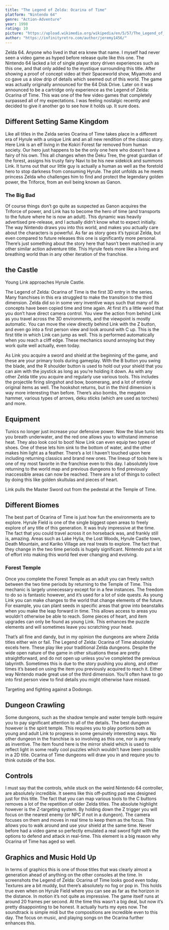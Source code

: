 ```yaml
---
title: "The Legend of Zelda: Ocarina of Time"
platform: "Nintendo 64"
genre: "Action-Adventure"
year: 1998
rating: 10
picture: "https://upload.wikimedia.org/wikipedia/en/5/57/The_Legend_of_Zelda_Ocarina_of_Time.jpg"
author: "https://infinityretro.com/author/jeremy1456/"
---
```


Zelda 64. Anyone who lived in that era knew that name. I myself had never seen a video game as hyped before release quite like this one. The Nintendo 64 lacked a lot of single player story driven experiences such as this one, and that only added to the mystique surrounding this title. After showing a proof of concept video at their Spaceworld show, Miyamoto and co gave us a slow drip of details which seemed out of this world. The game was actually originally announced for the 64 Disk Drive. Later on it was announced to be a cartridge only experience as the Legend of Zelda: Ocarina of Time. This was one of the few video games that completely surpassed all of my expectations. I was feeling nostalgic recently and decided to give it another go to see how it holds up. It sure does.

## Different Setting Same Kingdom
Like all titles in the Zelda series Ocarina of Time takes place in a different era of Hyrule with a unique Link and an all new rendition of the classic story. Here Link is an elf living in the Kokiri Forest far removed from human society. Our hero just happens to be the only one here who doesn’t have a fairy of his own. This all changes when the Deku Tree, the great guardian of the forest, assigns his trusty fairy Navi to be his new sidekick and summons Link. It turns out that our little guy is actually a human as well as the foretold hero to stop darkness from consuming Hyrule. The plot unfolds as he meets princess Zelda who challenges him to find and protect the legendary golden power, the Triforce, from an evil being known as Ganon.

### The Big Bad
Of course things don’t go quite as suspected as Ganon acquires the Triforce of power, and Link has to become the hero of time (and transports to the future where he is now an adult). This dynamic was heavily advertised pre-release, and I actually didn’t know what to expect initially. The way Nintendo draws you into this world, and makes you actually care about the characters is powerful. As far as story goes it’s typical Zelda, but even compared to future releases this one is significantly more personal. There’s just something about the story here that hasn’t been matched in any other similar action adventure title. This Hyrule feels more like a living and breathing world than in any other iteration of the franchise.

## the Castle
Young Link approaches Hyrule Castle.

The Legend of Zelda: Ocarina of Time is the first 3D entry in the series. Many franchises in this era struggled to make the transition to the third dimension. Zelda did so in some very inventive ways such that many of its concepts have been copied time and time again. At first it’s a little weird that you don’t have direct camera control. You view the action from behind Link as you travel across the 3D environments, and the viewpoint is mostly automatic. You can move the view directly behind Link with the Z button, and even go into a first person view and look around with C up. This is the first title in which Link can jump as well. This is performed automatically when you reach a cliff edge. These mechanics sound annoying but they work quite well actually, even today.

As Link you acquire a sword and shield at the beginning of the game, and these are your primary tools during gameplay. With the B button you swing the blade, and the R shoulder button is used to hold out your shield that you can aim with the joystick as long as you’re holding it down. As with any other Zelda title you acquire and regularly use various tools. This includes the projectile firing slingshot and bow, boomerang, and a lot of entirely original items as well. The hookshot returns, but in the third dimension is way more interesting than before. There’s also bombs, the megaton hammer, various types of arrows, deku sticks (which are used as torches) and more.

## Equipment
Tunics no longer just increase your defensive power. Now the blue tunic lets you breath underwater, and the red one allows you to withstand immense heat. They also look cool to boot! Now Link can even equip two types of shoes. One of these lets him sink to the bottom of water, and the other makes him light as a feather. There’s a lot I haven’t touched upon here including returning classics and brand new ones. The lineup of tools here is one of my most favorite in the franchise even to this day. I absolutely love returning to the world map and previous dungeons to find previously inaccessible areas can now be reached. There are a lot of things to collect by doing this like golden skultulas and pieces of heart.

Link pulls the Master Sword out from the pedestal at the Temple of Time.

## Different Biomes
The best part of Ocarina of Time is just how fun the environments are to explore. Hyrule Field is one of the single biggest open areas to freely explore of any title of this generation. It was truly impressive at the time. The fact that you could travel across it on horseback was, and frankly still is, amazing. Areas such as Lake Hylia, the Lost Woods, Hyrule Castle town, Death Mountain, and Kariko Village are real treats to explore. The fact that they change in the two time periods is hugely significant. Nintendo put a lot of effort into making this world feel ever changing and evolving.

### Forest Temple
Once you complete the Forest Temple as an adult you can freely switch between the two time periods by returning to the Temple of Time. This mechanic is largely unnecessary except for in a few instances. The freedom to do so is fantastic however, and it’s used for a lot of side quests. As young Link you can make changes to the world that change elements of the future. For example, you can plant seeds in specific areas that grow into beanstalks when you make the leap forward in time. This allows access to areas you wouldn’t otherwise be able to reach. Some pieces of heart, and item upgrades can only be found as young Link. This enhances the puzzle elements and will sometimes leave you scratching your head.

That’s all fine and dandy, but in my opinion the dungeons are where Zelda titles either win or fail. The Legend of Zelda: Ocarina of Time absolutely excels here. These play like your traditional Zelda dungeons. Despite the wide open nature of the game in other situations these are pretty straightforward, and do not open up unless you’ve completed the previous labyrinth. Sometimes this is due to the story pushing you along, and other times it’s based on using the item you previously acquired to reach it. Either way Nintendo made great use of the third dimension. You’ll often have to go into first person view to find details you might otherwise have missed.

Targeting and fighting against a Dodongo.

## Dungeon Crawling
Some dungeons, such as the shadow temple and water temple both require you to pay significant attention to all of the details. The best dungeon however is the spirit temple. This requires you to play portions both as young and adult Link to progress in some genuinely interesting ways. No other dungeon in the franchise is so involving as this one, nor is any nearly as inventive. The item found here is the mirror shield which is used to reflect light in some really cool puzzles which wouldn’t have been possible in a 2D title. Ocarina of Time dungeons will draw you in and require you to think outside of the box.

## Controls
I must say that the controls, while stuck on the weird Nintendo 64 controller, are absolutely incredible. It seems like this off-putting pad was designed just for this title. The fact that you can map various tools to the C buttons removes a lot of the repetition of older Zelda titles. The absolute highlight however is the Z-targeting system. By holding down the Z trigger you will focus on the nearest enemy (or NPC if not in a dungeon). The camera focuses on them and moves in real time to keep them as the focus. This allows you to walk around and use your shield at the same time. Never before had a video game so perfectly emulated a real sword fight with the options to defend and attack in real-time. This element is a big reason why Ocarina of Time has aged so well.

## Graphics and Music Hold Up
In terms of graphics this is one of those titles that was clearly almost a generation ahead of anything on the other consoles at the time. In screenshots the Legend of Zelda: Ocarina of Time looks good even today. Textures are a bit muddy, but there’s absolutely no fog or pop in. This holds true even when on Hyrule Field where you can see as far as the horizon in the distance. In motion it’s not quite as impressive. The game itself runs at around 20 frames per second. At the time this wasn’t a big deal, but now it’s pretty disappointing to be honest. It actually hurts my eyes now. The soundtrack is simple midi but the compositions are incredible even to this day. The focus on music, and playing songs on the Ocarina further enhances this.